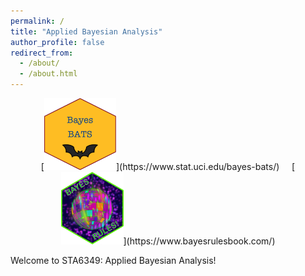 ```yaml
---
permalink: /
title: "Applied Bayesian Analysis"
author_profile: false
redirect_from: 
  - /about/
  - /about.html
---
```


<center>
[<img src="https://raw.githubusercontent.com/samanthaseals/STA6349/refs/heads/main/images/bayes-bats-hex.png" height="115">](https://www.stat.uci.edu/bayes-bats/) &nbsp; &nbsp; [<img src="https://github.com/samanthaseals/STA6349/blob/main/images/bayes-rules-hex.png?raw=true" width="100">](https://www.bayesrulesbook.com/)
</center>

Welcome to STA6349: Applied Bayesian Analysis!


